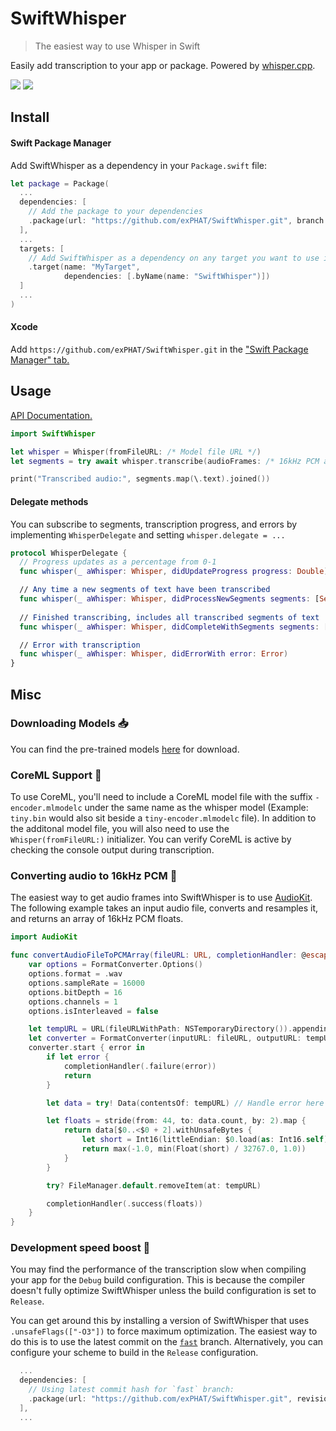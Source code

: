 # SwiftWhisper

> The easiest way to use Whisper in Swift

Easily add transcription to your app or package. Powered by [whisper.cpp](https://github.com/ggerganov/whisper.cpp).

[![](https://img.shields.io/endpoint?url=https%3A%2F%2Fswiftpackageindex.com%2Fapi%2Fpackages%2FexPHAT%2FSwiftWhisper%2Fbadge%3Ftype%3Dswift-versions)](https://swiftpackageindex.com/exPHAT/SwiftWhisper)
[![](https://img.shields.io/endpoint?url=https%3A%2F%2Fswiftpackageindex.com%2Fapi%2Fpackages%2FexPHAT%2FSwiftWhisper%2Fbadge%3Ftype%3Dplatforms)](https://swiftpackageindex.com/exPHAT/SwiftWhisper)

## Install


#### Swift Package Manager

Add SwiftWhisper as a dependency in your `Package.swift` file:

```swift
let package = Package(
  ...
  dependencies: [
    // Add the package to your dependencies
    .package(url: "https://github.com/exPHAT/SwiftWhisper.git", branch: "master"),
  ],
  ...
  targets: [
    // Add SwiftWhisper as a dependency on any target you want to use it in
    .target(name: "MyTarget",
            dependencies: [.byName(name: "SwiftWhisper")])
  ]
  ...
)
```

#### Xcode

Add `https://github.com/exPHAT/SwiftWhisper.git` in the ["Swift Package Manager" tab.](https://developer.apple.com/documentation/xcode/adding-package-dependencies-to-your-app)

## Usage

[API Documentation.](https://swiftpackageindex.com/exPHAT/SwiftWhisper/1.0.1/documentation/)

```swift
import SwiftWhisper

let whisper = Whisper(fromFileURL: /* Model file URL */)
let segments = try await whisper.transcribe(audioFrames: /* 16kHz PCM audio frames */)

print("Transcribed audio:", segments.map(\.text).joined())
```

#### Delegate methods

You can subscribe to segments, transcription progress, and errors by implementing `WhisperDelegate` and setting `whisper.delegate = ...`

```swift
protocol WhisperDelegate {
  // Progress updates as a percentage from 0-1
  func whisper(_ aWhisper: Whisper, didUpdateProgress progress: Double)

  // Any time a new segments of text have been transcribed
  func whisper(_ aWhisper: Whisper, didProcessNewSegments segments: [Segment], atIndex index: Int)
  
  // Finished transcribing, includes all transcribed segments of text
  func whisper(_ aWhisper: Whisper, didCompleteWithSegments segments: [Segment])

  // Error with transcription
  func whisper(_ aWhisper: Whisper, didErrorWith error: Error)
}
```

## Misc

### Downloading Models :inbox_tray:

You can find the pre-trained models [here](https://huggingface.co/ggerganov/whisper.cpp) for download.

### CoreML Support :brain:

To use CoreML, you'll need to include a CoreML model file with the suffix `-encoder.mlmodelc` under the same name as the whisper model (Example: `tiny.bin` would also sit beside a `tiny-encoder.mlmodelc` file). In addition to the additonal model file, you will also need to use the `Whisper(fromFileURL:)` initializer. You can verify CoreML is active by checking the console output during transcription.

### Converting audio to 16kHz PCM :wrench:

The easiest way to get audio frames into SwiftWhisper is to use [AudioKit](https://github.com/AudioKit/AudioKit). The following example takes an input audio file, converts and resamples it, and returns an array of 16kHz PCM floats.

```swift
import AudioKit

func convertAudioFileToPCMArray(fileURL: URL, completionHandler: @escaping (Result<[Float], Error>) -> Void) {
    var options = FormatConverter.Options()
    options.format = .wav
    options.sampleRate = 16000
    options.bitDepth = 16
    options.channels = 1
    options.isInterleaved = false

    let tempURL = URL(fileURLWithPath: NSTemporaryDirectory()).appendingPathComponent(UUID().uuidString)
    let converter = FormatConverter(inputURL: fileURL, outputURL: tempURL, options: options)
    converter.start { error in
        if let error {
            completionHandler(.failure(error))
            return
        }

        let data = try! Data(contentsOf: tempURL) // Handle error here

        let floats = stride(from: 44, to: data.count, by: 2).map {
            return data[$0..<$0 + 2].withUnsafeBytes {
                let short = Int16(littleEndian: $0.load(as: Int16.self))
                return max(-1.0, min(Float(short) / 32767.0, 1.0))
            }
        }

        try? FileManager.default.removeItem(at: tempURL)

        completionHandler(.success(floats))
    }
}
```

### Development speed boost :rocket:

You may find the performance of the transcription slow when compiling your app for the `Debug` build configuration. This is because the compiler doesn't fully optimize SwiftWhisper unless the build configuration is set to `Release`.

You can get around this by installing a version of SwiftWhisper that uses `.unsafeFlags(["-O3"])` to force maximum optimization. The easiest way to do this is to use the latest commit on the [`fast`](https://github.com/exPHAT/SwiftWhisper/tree/fast) branch. Alternatively, you can configure your scheme to build in the `Release` configuration.

```swift
  ...
  dependencies: [
    // Using latest commit hash for `fast` branch:
    .package(url: "https://github.com/exPHAT/SwiftWhisper.git", revision: "6e9d71820dd7d734e3867e4513d3283f89ee89d7"),
  ],
  ...
```
